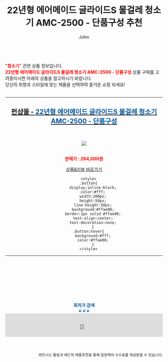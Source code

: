 ﻿---
layout: post
title:  "22년형 에어메이드 글라이드S 물걸레 청소기 AMC-2500 - 단품구성 추천"
author: John
categories: [ 청소기 ]
tags: [ 청소기, 청소기 추천, 청소기가격, 청소기 영어로, 청소기 버리기, 청소기 벌레, 청소기 흡입력, 청소기종류, 청소기 냄새, 청소기 영어 ]
image: https://cdn.funshop.co.kr/products/0000195488/vs_image800.jpg 
description: "22년형 에어메이드 글라이드S 물걸레 청소기 AMC-2500 - 단품구성 추천 관련 상품으로 가장 고객 선호도가 높은 제품입니다."
toc: true
toc_sticky: true
---

<br>
"<b><font color='#ff0000'>청소기</font></b>" 관련 상품 정보입니다.
<br>
<b><font color='#ff0000'>22년형 에어메이드 글라이드S 물걸레 청소기 AMC-2500 - 단품구성</font></b> 상품 구매를 고려중이시면 아래의 상품을 참고하시기 바랍니다.
<br>
당신의 취향과 스타일에 맞는 제품을 선택하여 즐거운 쇼핑 되세요!
<br><br>
<hr>
<p>
    
<center><h2><a href="https://nico.kr/NnWWnk" target="_blank"><b>펀샵몰 - <font color='#01579B'>22년형 에어메이드 글라이드S 물걸레 청소기 AMC-2500 - 단품구성</font></b></a></h2><br>

<a href="https://nico.kr/NnWWnk" target="_blank"><img src="https://cdn.funshop.co.kr/products/0000195488/vs_image800.jpg"></a><br><br>

<b><font color='#ff0000'>판매가 : 264,000원 </font></b><br>

<a href="https://nico.kr/NnWWnk" target="_blank" class="button">상품&리뷰 바로가기</a><p>

        <style>
        .button{
            display:inline-block;
            color:#fff;
            width:200px;
            height:50px;
            line-height:50px;
            background:#ffae00;
            border:1px solid #ffae00;
            text-align:center;
            text-decoration:none;
            }
        .button:hover{
            background:#fff;
            color:#ffae00;
            }
        </style>

<hr>

<br><br><br><br><br><br><br>
<center><b><font color='#01579B' size='medium'>최저가 검색<br>
↓↓↓</font></b></center>
<center><iframe src="https://coupa.ng/b1Tbjx" width="100%" height="75" frameborder="0" scrolling="no" referrerpolicy="unsafe-url"></iframe></center>
<br><br>
<p>
<small>
    <div align="right">파트너스 활동과 애드픽 제품추천을 통해 일정액의 수수료를 제공받을 수 있습니다.</div>
</small>
</p>
